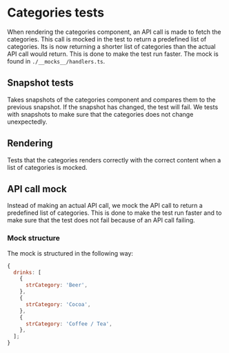 # Categories tests

When rendering the categories component, an API call is made to fetch the categories. This call is mocked in the test to return a predefined list of categories. Its is now returning a shorter list of categories than the actual API call would return. This is done to make the test run faster. The mock is found in `./__mocks__/handlers.ts`.

## Snapshot tests

Takes snapshots of the categories component and compares them to the previous snapshot. If the snapshot has changed, the test will fail.
We tests with snapshots to make sure that the categories does not change unexpectedly.

## Rendering

Tests that the categories renders correctly with the correct content when a list of categories is mocked.

## API call mock

Instead of making an actual API call, we mock the API call to return a predefined list of categories. This is done to make the test run faster and to make sure that the test does not fail because of an API call failing.

### Mock structure

The mock is structured in the following way:

```javascript
{
  drinks: [
    {
      strCategory: 'Beer',
    },
    {
      strCategory: 'Cocoa',
    },
    {
      strCategory: 'Coffee / Tea',
    },
  ];
}
```
